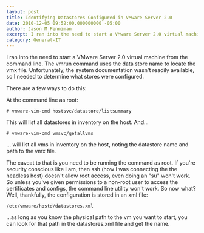 ```yaml
---
layout: post
title: Identifying Datastores Configured in VMware Server 2.0
date: 2010-12-05 09:52:00.000000000 -05:00
author: Jason M Penniman
excerpt: I ran into the need to start a VMware Server 2.0 virtual machine from the command line.  The vmrun command uses the data store name to locate the vmx file. Unfortunately, the system documentation wasn't readily available, so I needed to determine what stores were configured...
category: General-IT
---
```

I ran into the need to start a VMware Server 2.0 virtual machine from the command line.  The vmrun command uses the data store name to locate the vmx file. Unfortunately, the system documentation wasn't readily available, so I needed to determine what stores were configured.

There are a few ways to do this:

At the command line as root:

```
# vmware-vim-cmd hostsvc/datastore/listsummary
```

This will list all datastores in inventory on the host.  And...

```
# vmware-vim-cmd vmsvc/getallvms
```

... will list all vms in inventory on the host, noting the datastore name and path to the vmx file.

The caveat to that is you need to be running the command as root.  If you're security conscious like I am, then ssh (how I was connecting the the headless host) doesn't allow root access, even doing an "su" won't work.  So unless you've given permissions to a non-root user to access the certificates and configs, the command line utility won't work.  So now what?  Well, thankfully, the configuration is stored in an xml file:

```
/etc/vmware/hostd/datastores.xml
```

...as long as you know the physical path to the vm you want to start, you can look for that path in the datastores.xml file and get the name.

